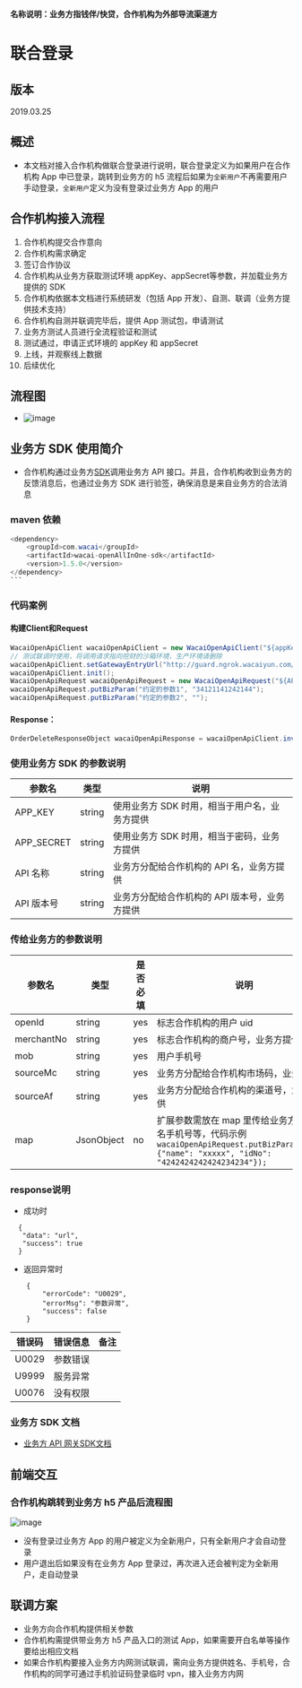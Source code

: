 **名称说明：业务方指钱伴/快贷，合作机构为外部导流渠道方**

# 联合登录

## 版本

2019.03.25

## 概述

- 本文档对接入合作机构做联合登录进行说明，联合登录定义为如果用户在合作机构 App 中已登录，跳转到业务方的 h5 流程后如果为`全新用户`不再需要用户手动登录，`全新用户`定义为没有登录过业务方 App 的用户

## 合作机构接入流程

1. 合作机构提交合作意向
2. 合作机构需求确定
3. 签订合作协议
4. 合作机构从业务方获取测试环境 appKey、appSecret等参数，并加载业务方提供的 SDK
5. 合作机构依据本文档进行系统研发（包括 App 开发）、自测、联调（业务方提供技术支持）
6. 合作机构自测并联调完毕后，提供 App 测试包，申请测试
7. 业务方测试人员进行全流程验证和测试
8. 测试通过，申请正式环境的 appKey 和 appSecret
9. 上线，并观察线上数据
10. 后续优化

## 流程图

- ![image](http://s1.wacdn.com/wis/532/592bc9b61f0732af_1215x711.png)

## 业务方 SDK 使用简介

- 合作机构通过业务方[SDK](https://github.com/wacai/wacai-open-sdk)调用业务方 API 接口。并且，合作机构收到业务方的反馈消息后，也通过业务方 SDK 进行验签，确保消息是来自业务方的合法消息

### maven 依赖

```java
<dependency>
    <groupId>com.wacai</groupId>
    <artifactId>wacai-openAllInOne-sdk</artifactId>
    <version>1.5.0</version>
</dependency>
​```
```

### 代码案例

#### 构建Client和Request

```java
WacaiOpenApiClient wacaiOpenApiClient = new WacaiOpenApiClient("${appKey}", "${appSecret}");
// 测试联调时使用，将调用请求指向挖财的沙箱环境，生产环境请删除
wacaiOpenApiClient.setGatewayEntryUrl("http://guard.ngrok.wacaiyun.com/gw/api_entry");
wacaiOpenApiClient.init();
WacaiOpenApiRequest wacaiOpenApiRequest = new WacaiOpenApiRequest("${API名称}", "${API版本号}");
wacaiOpenApiRequest.putBizParam("约定的参数1", "34121141242144");
wacaiOpenApiRequest.putBizParam("约定的参数2", "");
```

#### Response：

```java
OrderDeleteResponseObject wacaiOpenApiResponse = wacaiOpenApiClient.invoke(wacaiOpenApiRequest, new TypeReference<OrderDeleteResponseObject>() {});
```

### 使用业务方 SDK 的参数说明

| 参数名     | 类型   | 说明                                      |
| ---------- | ------ | ----------------------------------------- |
| APP_KEY    | string | 使用业务方 SDK 时用，相当于用户名，业务方提供 |
| APP_SECRET | string | 使用业务方 SDK 时用，相当于密码，业务方提供   |
| API 名称   | string | 业务方分配给合作机构的 API 名，业务方提供     |
| API 版本号 | string | 业务方分配给合作机构的 API 版本号，业务方提供 |

### 传给业务方的参数说明

| 参数名     | 类型       | 是否必填 | 说明                                                         |
| ---------- | ---------- | -------- | ------------------------------------------------------------ |
| openId     | string     | yes      | 标志合作机构的用户 uid                                       |
| merchantNo | string     | yes      | 标志合作机构的商户号，业务方提供                             |
| mob        | string     | yes      | 用户手机号                                                   |
| sourceMc   | string     | yes      | 业务方分配给合作机构市场码，业务方提供                       |
| sourceAf   | string     | yes      | 业务方分配给合作机构的渠道号，业务方提供                     |
| map        | JsonObject | no       | 扩展参数需放在 map 里传给业务方，如姓名手机号等，代码示例<br/>  `wacaiOpenApiRequest.putBizParam("map", {"name": "xxxxx", "idNo": "4242424242424234234"});` |

### response说明

- 成功时

```
  {
   "data": "url",
   "success": true
  }
```

- 返回异常时

```
	{
		"errorCode": "U0029",
		"errorMsg": "参数异常",
		"success": false
	}
```

| 错误码 | 错误信息 | 备注 |
| ------ | -------- | ---- |
| U0029  | 参数错误 |      |
| U9999  | 服务异常 |      |
| U0076  | 没有权限 |      |

  

### 业务方 SDK 文档

- [业务方 API 网关SDK文档](https://github.com/wacai/wacai-open-sdk)

## 前端交互

### 合作机构跳转到业务方 h5 产品后流程图

![image](https://s1.wacdn.com/wis/532/f9cde654e9ad952b_735x576.png)
- 没有登录过业务方 App 的用户被定义为全新用户，只有全新用户才会自动登录
- 用户退出后如果没有在业务方 App 登录过，再次进入还会被判定为全新用户，走自动登录

## 联调方案

- 业务方向合作机构提供相关参数
- 合作机构需提供带业务方 h5 产品入口的测试 App，如果需要开白名单等操作要给出相应文档
- 如果合作机构要接入业务方内网测试联调，需向业务方提供姓名、手机号，合作机构的同学可通过手机验证码登录临时 vpn，接入业务方内网